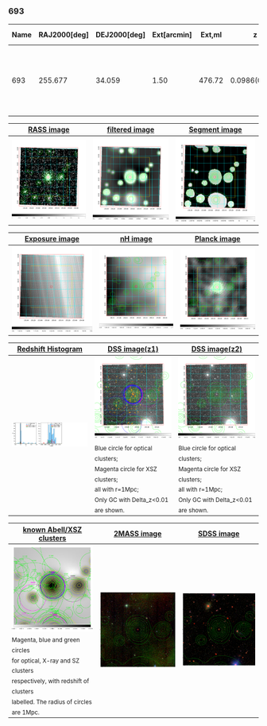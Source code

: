 <div STYLE="page-break-after: always;"></div>

### 693

|Name|RAJ2000[deg]|DEJ2000[deg] |Ext[arcmin]| Ext,ml | z | z_src| C|GC(XSZ,Delta_z<0.01)| GC(OPT,Delta_z<0.01)|GC| R_sig[arcmin] | R500[arcmin] | R500[Mpc]| CRsig[c/s] | CR500[c/s] |L500[1E44 erg/s]|F500[1E-12 erg/s/cm^2]| M500[1E14 Msun]|Tx[keV]|Cnt_sig|Beta|Rc[arcmin]|Comment|Alias|
|---|---|---|---|---|---|------|---|--------|---------|----------|---|---|---|---|---|---|---|---|---|---|---|---|---|---|
|693| 255.677| 34.059| 1.50| 476.72| 0.0986(0.005)| z1, z_xsz| B| F20, MCXC, PSZ2, SPI, Tar, XB| A, N, RM, W| A, C, F20, MCXC, N, PSZ2, SPI, Tar, W, XB| 17.088| 11.112| 1.214| 0.950(0.040)| 0.898(0.038)| 4.364(0.076)| 17.738(0.310)| 5.60(0.05)| 6.39(0.03)| 872.1| 0.762(-0.048+0.061)| 2.683(-0.299+0.351)| -| k113|

|[RASS image](../image/693/693_img.pdf)|[filtered image](../image/693/693_fil.pdf)|[Segment image](../image/693/693_seg.pdf)|
|-------------------|--------------------|-------------------|
| <img src="../image/693/693_img.png" width="300">  | <img src="../image/693/693_fil.png" width="300">   | <img src="../image/693/693_seg.png" width="300">  |

|[Exposure image](../image/693/693_mex.pdf)| [nH image](../image/693/693_nh.pdf)| [Planck image](../image/693/693_p.pdf)|
|-------------------|--------------------|-------------------|
|<img src="../image/693/693_mex.png" width="300">   | <img src="../image/693/693_nh.png" width="300">    | <img src="../image/693/693_p.png" width="300"> |

|[Redshift Histogram](../image/693/693_zg.pdf) | [DSS image(z1)](../image/693/693_dss_z1.pdf)      |  [DSS image(z2)](../image/693/693_dss_z2.pdf)    |
|-------------------|--------------------|-------------------|
|<img src="../image/693/693_zg.png" width="300"> |<img src="../image/693/693_dss_z1.png" width="300"> <sub><br>Blue circle for optical clusters; <br>Magenta circle for XSZ clusters; <br>all with r=1Mpc; <br>Only GC with Delta_z<0.01 are shown. </sub>| <img src="../image/693/693_dss_z2.png" width="300"><sub><br>Blue circle for optical clusters; <br>Magenta circle for XSZ clusters; <br>all with r=1Mpc; <br>Only GC with Delta_z<0.01 are shown. </sub> |

|[known Abell/XSZ clusters](../image/693/693_gc.pdf) | [2MASS image](../image/693/693_2mass.pdf)      |[SDSS image](../image/693/693_sdss.pdf)   |
|-------------------|-------------------|-------------------|
|<img src=../image/693/693_gc.png width="300"> <br><sub>Magenta, blue and green circles <br>for optical, X-ray and SZ clusters <br>respectively, with redshift of clusters <br>labelled. The radius of circles <br>are 1Mpc.</sub>|<img src="../image/693/693_2mass.png" width="300">  | <img src="../image/693/693_sdss.png" width="300">  |




